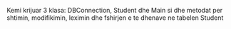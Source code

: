 Kemi krijuar 3 klasa: DBConnection, Student dhe Main si dhe  metodat per shtimin, modifikimin, leximin dhe fshirjen e te dhenave ne tabelen Student
